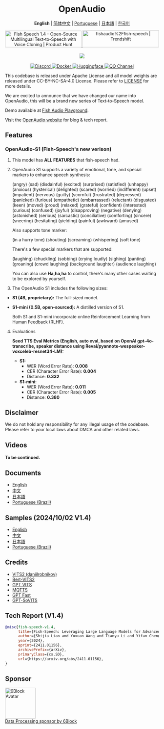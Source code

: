 <div align="center">
<h1>OpenAudio</h1>

**English** | [简体中文](docs/README.zh.md) | [Portuguese](docs/README.pt-BR.md) | [日本語](docs/README.ja.md) | [한국어](docs/README.ko.md) <br>

<a href="https://www.producthunt.com/posts/fish-speech-1-4?embed=true&utm_source=badge-featured&utm_medium=badge&utm_souce=badge-fish&#0045;speech&#0045;1&#0045;4" target="_blank">
    <img src="https://api.producthunt.com/widgets/embed-image/v1/featured.svg?post_id=488440&theme=light" alt="Fish&#0032;Speech&#0032;1&#0046;4 - Open&#0045;Source&#0032;Multilingual&#0032;Text&#0045;to&#0045;Speech&#0032;with&#0032;Voice&#0032;Cloning | Product Hunt" style="width: 250px; height: 54px;" width="250" height="54" />
</a>
<a href="https://trendshift.io/repositories/7014" target="_blank">
    <img src="https://trendshift.io/api/badge/repositories/7014" alt="fishaudio%2Ffish-speech | Trendshift" style="width: 250px; height: 55px;" width="250" height="55"/>
</a>
<br>
</div>
<br>

<div align="center">
    <img src="https://count.getloli.com/get/@fish-speech?theme=asoul" /><br>
</div>

<br>

<div align="center">
    <a target="_blank" href="https://discord.gg/Es5qTB9BcN">
        <img alt="Discord" src="https://img.shields.io/discord/1214047546020728892?color=%23738ADB&label=Discord&logo=discord&logoColor=white&style=flat-square"/>
    </a>
    <a target="_blank" href="https://hub.docker.com/r/fishaudio/fish-speech">
        <img alt="Docker" src="https://img.shields.io/docker/pulls/fishaudio/fish-speech?style=flat-square&logo=docker"/>
    </a>
    <a target="_blank" href="https://huggingface.co/spaces/fishaudio/fish-speech-1">
        <img alt="Huggingface" src="https://img.shields.io/badge/🤗%20-space%20demo-yellow"/>
    </a>
    <a target="_blank" href="https://pd.qq.com/s/bwxia254o">
      <img alt="QQ Channel" src="https://img.shields.io/badge/QQ-blue?logo=tencentqq">
    </a>
</div>

This codebase is released under Apache License and all model weights are released under CC-BY-NC-SA-4.0 License. Please refer to [LICENSE](LICENSE) for more details.

We are excited to announce that we have changed our name into OpenAudio, this will be a brand new series of Text-to-Speech model.

Demo available at [Fish Audio Playground](https://fish.audio).

Visit the [OpenAudio website](https://openaudio.com) for blog & tech report.

## Features
### OpenAudio-S1 (Fish-Speech's new verison)

1. This model has **ALL FEATURES** that fish-speech had.

2. OpenAudio S1 supports a variety of emotional, tone, and special markers to enhance speech synthesis:
   
   (angry) (sad) (disdainful) (excited) (surprised) (satisfied) (unhappy) (anxious) (hysterical) (delighted) (scared) (worried) (indifferent) (upset) (impatient) (nervous) (guilty) (scornful) (frustrated) (depressed) (panicked) (furious) (empathetic) (embarrassed) (reluctant) (disgusted) (keen) (moved) (proud) (relaxed) (grateful) (confident) (interested) (curious) (confused) (joyful) (disapproving) (negative) (denying) (astonished) (serious) (sarcastic) (conciliative) (comforting) (sincere) (sneering) (hesitating) (yielding) (painful) (awkward) (amused)

   Also supports tone marker:

   (in a hurry tone) (shouting) (screaming) (whispering) (soft tone)

    There's a few special markers that are supported:

    (laughing) (chuckling) (sobbing) (crying loudly) (sighing) (panting) (groaning) (crowd laughing) (background laughter) (audience laughing)

    You can also use **Ha,ha,ha** to control, there's many other cases waiting to be explored by yourself.

3. The OpenAudio S1 includes the following sizes:
-   **S1 (4B, proprietary):** The full-sized model.
-   **S1-mini (0.5B, open-sourced):** A distilled version of S1.

    Both S1 and S1-mini incorporate online Reinforcement Learning from Human Feedback (RLHF).

4. Evaluations

    **Seed TTS Eval Metrics (English, auto eval, based on OpenAI gpt-4o-transcribe, speaker distance using Revai/pyannote-wespeaker-voxceleb-resnet34-LM):**

    -   **S1:**
        -   WER (Word Error Rate): **0.008**
        -   CER (Character Error Rate): **0.004**
        -   Distance: **0.332**
    -   **S1-mini:**
        -   WER (Word Error Rate): **0.011**
        -   CER (Character Error Rate): **0.005**
        -   Distance: **0.380**
    

## Disclaimer

We do not hold any responsibility for any illegal usage of the codebase. Please refer to your local laws about DMCA and other related laws.

## Videos

#### To be continued.

## Documents

- [English](https://speech.fish.audio/)
- [中文](https://speech.fish.audio/zh/)
- [日本語](https://speech.fish.audio/ja/)
- [Portuguese (Brazil)](https://speech.fish.audio/pt/)

## Samples (2024/10/02 V1.4)

- [English](https://speech.fish.audio/samples/)
- [中文](https://speech.fish.audio/zh/samples/)
- [日本語](https://speech.fish.audio/ja/samples/)
- [Portuguese (Brazil)](https://speech.fish.audio/pt/samples/)

## Credits

- [VITS2 (daniilrobnikov)](https://github.com/daniilrobnikov/vits2)
- [Bert-VITS2](https://github.com/fishaudio/Bert-VITS2)
- [GPT VITS](https://github.com/innnky/gpt-vits)
- [MQTTS](https://github.com/b04901014/MQTTS)
- [GPT Fast](https://github.com/pytorch-labs/gpt-fast)
- [GPT-SoVITS](https://github.com/RVC-Boss/GPT-SoVITS)

## Tech Report (V1.4)
```bibtex
@misc{fish-speech-v1.4,
      title={Fish-Speech: Leveraging Large Language Models for Advanced Multilingual Text-to-Speech Synthesis},
      author={Shijia Liao and Yuxuan Wang and Tianyu Li and Yifan Cheng and Ruoyi Zhang and Rongzhi Zhou and Yijin Xing},
      year={2024},
      eprint={2411.01156},
      archivePrefix={arXiv},
      primaryClass={cs.SD},
      url={https://arxiv.org/abs/2411.01156},
}
```

## Sponsor

<div>
  <a href="https://6block.com/">
    <img src="https://avatars.githubusercontent.com/u/60573493" width="100" height="100" alt="6Block Avatar"/>
  </a>
  <br>
  <a href="https://6block.com/">Data Processing sponsor by 6Block</a>
</div>
